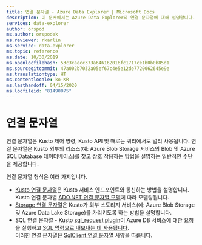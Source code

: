 ```yaml
---
title: 연결 문자열 - Azure Data Explorer | Microsoft Docs
description: 이 문서에서는 Azure Data Explorer의 연결 문자열에 대해 설명합니다.
services: data-explorer
author: orspod
ms.author: orspodek
ms.reviewer: rkarlin
ms.service: data-explorer
ms.topic: reference
ms.date: 10/30/2019
ms.openlocfilehash: 53c3caecc373a646162016fc1717ce1b0b0b85d1
ms.sourcegitcommit: 47a002b7032a05ef67c4e5e12de7720062645e9e
ms.translationtype: HT
ms.contentlocale: ko-KR
ms.lasthandoff: 04/15/2020
ms.locfileid: "81490075"
---
```

# <a name="connection-strings"></a>연결 문자열

연결 문자열은 Kusto 제어 명령, Kusto API 및 때로는 쿼리에서도 널리 사용됩니다.
연결 문자열은 Kusto 외부의 리소스(예: Azure Blob Storage 서비스의 Blob 및 Azure SQL Database 데이터베이스)를 찾고 상호 작용하는 방법을 설명하는 일반적인 수단을 제공합니다.

연결 문자열 형식은 여러 가지입니다.

* [Kusto 연결 문자열](./kusto.md)은 Kusto 서비스 엔드포인트와 통신하는 방법을 설명합니다.
  Kusto 연결 문자열 [ADO.NET 연결 문자열 모델](https://docs.microsoft.com/dotnet/framework/data/adonet/connection-string-syntax)에 따라 모델링됩니다.
* [Storage 연결 문자열](./storage.md)은 Kusto가 외부 스토리지 서비스(예: Azure Blob Storage 및 Azure Data Lake Storage)를 가리키도록 하는 방법을 설명합니다.
* SQL 연결 문자열 - Kusto [sql_request plugin](../../query/sqlrequestplugin.md)이 Azure DB 서비스에 대한 요청을 실행하고 [SQL 명령으로 내보내는 데 사용됩니다](../../management/data-export/export-data-to-sql.md).  
  이러한 연결 문자열은 [SqlClient 연결 문자열](https://docs.microsoft.com/dotnet/framework/data/adonet/connection-string-syntax#sqlclient-connection-strings) 사양을 따릅니다.